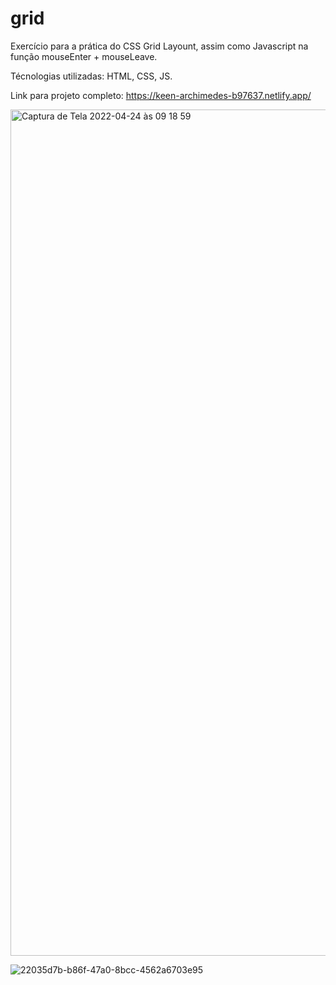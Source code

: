 # grid

Exercício para a prática do CSS Grid Layount, assim como Javascript na função mouseEnter + mouseLeave.

Técnologias utilizadas: HTML, CSS, JS. 

Link para projeto completo: 
https://keen-archimedes-b97637.netlify.app/



<img width="1354" alt="Captura de Tela 2022-04-24 às 09 18 59" src="https://user-images.githubusercontent.com/94414829/164967168-432ae30e-a569-4c0a-9b7f-9ddf5251f5e3.png">

![22035d7b-b86f-47a0-8bcc-4562a6703e95](https://user-images.githubusercontent.com/94414829/164967289-f9203cb4-240e-4ca8-b693-3b3f265d8700.jpg)
